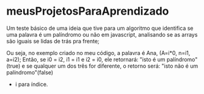# meusProjetosParaAprendizado
Um teste básico de uma ideia que tive para um algoritmo que identifica se uma palavra é um palíndromo ou não em javascript, analisando se as arrays são iguais se lidas de trás pra frente;

Ou seja, no exemplo criado no meu código, a palavra é Ana, (A=i*0, n=i1, a=i2); Então, se i0 = i2, i1 = i1 e i2 = i0, ele retornará: "isto é um palíndromo"(true)
e se qualquer um dos três for diferente, o retorno será: "isto não é um palíndromo"(false)

* i para índice.
